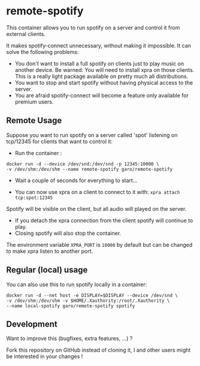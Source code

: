 # remote-spotify

This container allows you to run spotify on a server and control it from external clients.

It makes spotify-connect unnecessary, without making it impossible. It can solve the following problems:

* You don't want to install a full spotify on clients just to play music on another device. Be warned: You will need to install xpra on those clients. This is a really light package available on pretty much all distributions.
* You want to stop and start spotify without having physical access to the server.
* You are afraid spotify-connect will become a feature only available for premium users.

## Remote Usage
Suppose you want to run spotify on a server called 'spot' listening on tcp/12345 for clients that want to control it:

* Run the container :

```
docker run -d --device /dev/snd:/dev/snd -p 12345:10000 \
-v /dev/shm:/dev/shm --name remote-spotify garo/remote-spotify
```

* Wait a couple of seconds for everything to start...

* You can now use xpra on a client to connect to it with: `xpra attach tcp:spot:12345`

Spotify will be visible on the client, but all audio will played on the server.
* If you detach the xpra connection from the client spotify will continue to play.
* Closing spotify will also stop the container.

The environment variable `XPRA_PORT` is `10000` by default but can be changed to make xpra listen to another port.

## Regular (local) usage

You can also use this to run spotify locally in a container:

```
docker run -d --net host -e DISPLAY=$DISPLAY --device /dev/snd \
-v /dev/shm:/dev/shm -v $HOME/.Xauthority:/root/.Xauthority \
--name local-spotify garo/remote-spotify spotify
```

## Development
Want to improve this (bugfixes, extra features, ...) ?

Fork this repository on GitHub instead of cloning it,
I and other users might be interested in your changes !
